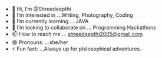 - 👋 Hi, I’m @Shreedeepthi
- 👀 I’m interested in ...Writing, Photography, Coding
- 🌱 I’m currently learning ... JAVA
- 💞️ I’m looking to collaborate on ... Programming Hackathons
- 📫 How to reach me ... shreedeepthi2005@gmail.com
- 😄 Pronouns: ...she/her
- ⚡ Fun fact: ...Always up for philosophical adventures.

<!---
dearlydeepthi2005/dearlydeepthi2005 is a ✨ special ✨ repository because its `README.md` (this file) appears on your GitHub profile.
You can click the Preview link to take a look at your changes.
--->
